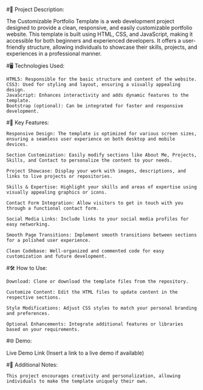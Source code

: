 #📁 Project Description:

The Customizable Portfolio Template is a web development project designed to provide a clean, responsive, and easily customizable portfolio website. This template is built using HTML, CSS, and JavaScript, making it accessible for both beginners and experienced developers. It offers a user-friendly structure, allowing individuals to showcase their skills, projects, and experiences in a professional manner.

#🖥️ Technologies Used:

    HTML5: Responsible for the basic structure and content of the website.
    CSS3: Used for styling and layout, ensuring a visually appealing design.
    JavaScript: Enhances interactivity and adds dynamic features to the template.
    Bootstrap (optional): Can be integrated for faster and responsive development.

#🚀 Key Features:

    Responsive Design: The template is optimized for various screen sizes, ensuring a seamless user experience on both desktop and mobile devices.

    Section Customization: Easily modify sections like About Me, Projects, Skills, and Contact to personalize the content to your needs.

    Project Showcase: Display your work with images, descriptions, and links to live projects or repositories.

    Skills & Expertise: Highlight your skills and areas of expertise using visually appealing graphics or icons.

    Contact Form Integration: Allow visitors to get in touch with you through a functional contact form.

    Social Media Links: Include links to your social media profiles for easy networking.

    Smooth Page Transitions: Implement smooth transitions between sections for a polished user experience.

    Clean Codebase: Well-organized and commented code for easy customization and future development.

#🛠️ How to Use:

    Download: Clone or download the template files from the repository.

    Customize Content: Edit the HTML files to update content in the respective sections.

    Style Modifications: Adjust CSS styles to match your personal branding and preferences.

    Optional Enhancements: Integrate additional features or libraries based on your requirements.

#🌐 Demo:

Live Demo Link (Insert a link to a live demo if available)

#📝 Additional Notes:

    This project encourages creativity and personalization, allowing individuals to make the template uniquely their own.
